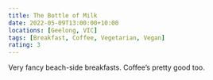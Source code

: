 ```yaml
---
title: The Bottle of Milk
date: 2022-05-09T13:00:00+10:00
locations: [Geelong, VIC]
tags: [Breakfast, Coffee, Vegetarian, Vegan]
rating: 3
---
```


Very fancy beach-side breakfasts. Coffee’s pretty good too.